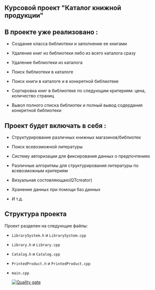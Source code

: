 ## Курсовой проект "Каталог книжной продукции"


## В проекте уже реализовано :

- Создание класса библиотеки и заполнение ее книгами

- Удаление книг из библиотеки либо из всего каталога сразу

- Удаление библиотеки из каталога

- Поиск библиотеки в каталоге

- Поиск книги в каталоге и в конкретной библиотеке

- Сортировка книг в библиотеке по следующим критериям: цена, количество страниц

- Вывол полного списка библиотек и полный вывод содердания конкретной библиотеки


## Проект будет включать в себя :

- Структурирование различных книжных магазинов/библиотек

- Поиск всевозможной литературы

- Систему авторизации для фиксирования данных о предпочтениях

- Различные алгоритмы для структурирования литературы по всевозможным критериям

- Визуальная состовляющаю(QTcreator)

- Хранение данных при помощи баз данных

- И т.д. 


## Структура проекта

Проект разделен на следующие файлы:

- `LibrarySystem.h` и `LibrarySystem.cpp`
- `Library.h` и `Library.cpp`
- `Catalog.h` и `Catalog.cpp`
- `PrintedProduct.h` и `PrintedProduct.cpp`
- `main.cpp`

  [![Quality gate](https://sonarcloud.io/api/project_badges/quality_gate?project=verserkk_LabWorks)](https://sonarcloud.io/summary/new_code?id=verserkk_LabWorks)
